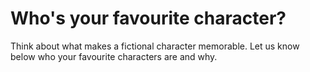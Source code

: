 # Who's your favourite character?

Think about what makes a fictional character memorable. Let us know below who your favourite characters are and why.